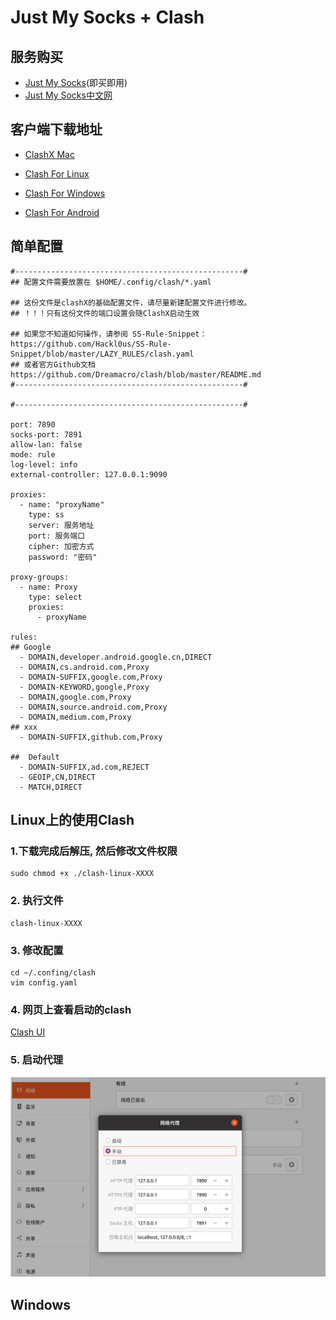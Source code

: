 # Just My Socks + Clash

## 服务购买

- [Just My Socks](https://justmysocks2.net/)(即买即用)
- [Just My Socks中文网](https://www.jichang.us/)

## 客户端下载地址

- [ClashX Mac](https://github.com/yichengchen/clashX/releases)
- [Clash For Linux](https://github.com/Dreamacro/clash/releases)
- [Clash For Windows](https://github.com/Fndroid/clash_for_windows_pkg/releases)

- [Clash For Android](https://github.com/Kr328/ClashForAndroid/releases)


## 简单配置

```
#---------------------------------------------------#
## 配置文件需要放置在 $HOME/.config/clash/*.yaml

## 这份文件是clashX的基础配置文件，请尽量新建配置文件进行修改。
## ！！！只有这份文件的端口设置会随ClashX启动生效

## 如果您不知道如何操作，请参阅 SS-Rule-Snippet：https://github.com/Hackl0us/SS-Rule-Snippet/blob/master/LAZY_RULES/clash.yaml
## 或者官方Github文档 https://github.com/Dreamacro/clash/blob/master/README.md
#---------------------------------------------------#

#---------------------------------------------------#

port: 7890
socks-port: 7891
allow-lan: false
mode: rule
log-level: info
external-controller: 127.0.0.1:9090

proxies:
  - name: "proxyName"
    type: ss
    server: 服务地址
    port: 服务端口
    cipher: 加密方式
    password: "密码"

proxy-groups:
  - name: Proxy
    type: select
    proxies:
      - proxyName

rules:
## Google
  - DOMAIN,developer.android.google.cn,DIRECT
  - DOMAIN,cs.android.com,Proxy
  - DOMAIN-SUFFIX,google.com,Proxy
  - DOMAIN-KEYWORD,google,Proxy
  - DOMAIN,google.com,Proxy
  - DOMAIN,source.android.com,Proxy
  - DOMAIN,medium.com,Proxy
## xxx
  - DOMAIN-SUFFIX,github.com,Proxy
  
##  Default
  - DOMAIN-SUFFIX,ad.com,REJECT
  - GEOIP,CN,DIRECT
  - MATCH,DIRECT
```



## Linux上的使用Clash

### 1.下载完成后解压, 然后修改文件权限

```shell
sudo chmod +x ./clash-linux-XXXX
```

### 2. 执行文件

```shell
clash-linux-XXXX
```

### 3. 修改配置

```
cd ~/.confing/clash
vim config.yaml
```

### 4. 网页上查看启动的clash

[Clash UI](http://clash.razord.top/#/proxies)

### 5. 启动代理

![image-20220305132257560](./JMS和Clash.assets/image-20220305132257560-16464577809101.png)



## Windows
